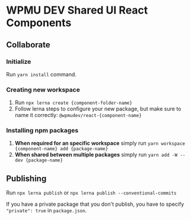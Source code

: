 # WPMU DEV Shared UI React Components

## Collaborate

### Initialize
Run `yarn install` command.

### Creating new workspace
1. Run `npx lerna create {component-folder-name}`
2. Follow lerna steps to configure your new package, but make sure to name it correctly: `@wpmudev/react-{component-name}`

### Installing npm packages

1. **When required for an specific workspace** simply run `yarn workspace {component-name} add {package-name}`
2. **When shared between multiple packages** simply run `yarn add -W --dev {package-name}`

## Publishing
Run `npx lerna publish` or `npx lerna publish --conventional-commits`

If you have a private package that you don't publish, you have to specify `"private": true` in `package.json`.